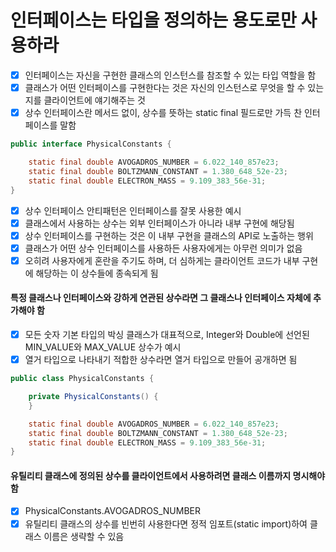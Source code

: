 # 인터페이스는 타입을 정의하는 용도로만 사용하라
- [x] 인터페이스는 자신을 구현한 클래스의 인스턴스를 참조할 수 있는 타입 역할을 함
- [x] 클래스가 어떤 인터페이스를 구현한다는 것은 자신의 인스턴스로 무엇을 할 수 있는지를 클라이언트에 얘기해주는 것
- [x] 상수 인터페이스란 메서드 없이, 상수를 뜻하는 static final 필드로만 가득 찬 인터페이스를 말함
~~~java
public interface PhysicalConstants {

    static final double AVOGADROS_NUMBER = 6.022_140_857e23;
    static final double BOLTZMANN_CONSTANT = 1.380_648_52e-23;
    static final double ELECTRON_MASS = 9.109_383_56e-31;
}
~~~
- [x] 상수 인터페이스 안티패턴은 인터페이스를 잘못 사용한 예시
- [x] 클래스에서 사용하는 상수는 외부 인터페이스가 아니라 내부 구현에 해당됨
- [x] 상수 인터페이스를 구현하는 것은 이 내부 구현을 클래스의 API로 노출하는 행위
- [x] 클래스가 어떤 상수 인터페이스를 사용하든 사용자에게는 아무런 의미가 없음
- [x] 오히려 사용자에게 혼란을 주기도 하며, 더 심하게는 클라이언트 코드가 내부 구현에 해당하는 이 상수들에 종속되게 됨
#### 특정 클래스나 인터페이스와 강하게 연관된 상수라면 그 클래스나 인터페이스 자체에 추가해야 함
- [x] 모든 숫자 기본 타입의 박싱 클래스가 대표적으로, Integer와 Double에 선언된 MIN_VALUE와 MAX_VALUE 상수가 예시
- [x] 열거 타입으로 나타내기 적합한 상수라면 열거 타입으로 만들어 공개하면 됨
~~~java
public class PhysicalConstants {

    private PhysicalConstants() {
    }

    static final double AVOGADROS_NUMBER = 6.022_140_857e23;
    static final double BOLTZMANN_CONSTANT = 1.380_648_52e-23;
    static final double ELECTRON_MASS = 9.109_383_56e-31;
}
~~~
#### 유틸리티 클래스에 정의된 상수를 클라이언트에서 사용하려면 클래스 이름까지 명시해야 함
- [x] PhysicalConstants.AVOGADROS_NUMBER
- [x] 유틸리티 클래스의 상수를 빈번히 사용한다면 정적 임포트(static import)하여 클래스 이름은 생략할 수 있음
